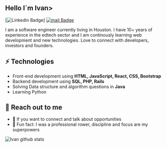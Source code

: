 <h2> Hello I´m Ivan></h2>


[![Linkedin Badge](https://img.shields.io/badge/-Lindkeden-blue?style=flat-square&logo=Linkedin&logoColor=white&link=https:https://www.linkedin.com/in/ivan-colmenares)]
[![mail Badge](https://img.shields.io/badge/-Mail-Red?style=flat-square&logo=Gmail&logoColor=white&link=mailto:ivancolmenares@live.com)](mailto:ivancolmenares@live.com)

I am a software engineer currently living in Houston. I have 10+ years of experience in the edtech sector and I am continously learning web development and new technologies. Love to connect with developers, investors and founders. 


## ⚡ Technologies 
- Front-end development using **HTML, JavaScript, React, CSS, Bootstrap**
- Backend development using **SQL, PHP, Rails**
- Solving Data structure and algorithm questions in **Java**
- Learning Python

## 👋 Reach out to me 
- 💬 If you want to connect and talk about opportunities
- 💎 Fun fact: I was a professional rower, discipline and focus are my superpowers 

![Ivan github stats](https://github-readme-stats.vercel.app/api?username=Ivancolm&hide=["issues"]&show_icons=true)
